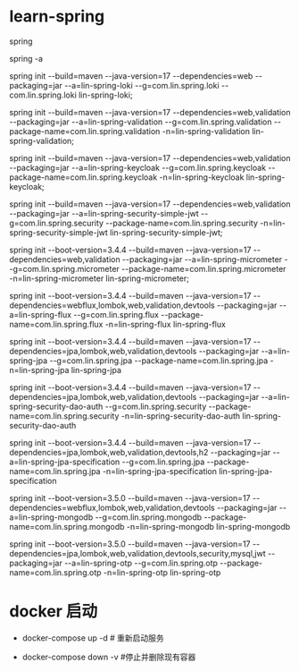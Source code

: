 # learn-spring
spring



spring -a





spring init --build=maven --java-version=17 --dependencies=web --packaging=jar --a=lin-spring-loki --g=com.lin.spring.loki --com.lin.spring.loki lin-spring-loki;

spring init --build=maven --java-version=17 --dependencies=web,validation --packaging=jar --a=lin-spring-validation --g=com.lin.spring.validation --package-name=com.lin.spring.validation
-n=lin-spring-validation lin-spring-validation;


spring init --build=maven --java-version=17 --dependencies=web,validation --packaging=jar --a=lin-spring-keycloak --g=com.lin.spring.keycloak --package-name=com.lin.spring.keycloak  -n=lin-spring-keycloak lin-spring-keycloak;


spring init --build=maven --java-version=17 --dependencies=web,validation --packaging=jar --a=lin-spring-security-simple-jwt --g=com.lin.spring.security --package-name=com.lin.spring.security  -n=lin-spring-security-simple-jwt lin-spring-security-simple-jwt;


spring init --boot-version=3.4.4 --build=maven --java-version=17 --dependencies=web,validation --packaging=jar --a=lin-spring-micrometer --g=com.lin.spring.micrometer --package-name=com.lin.spring.micrometer  -n=lin-spring-micrometer lin-spring-micrometer;


spring init --boot-version=3.4.4 --build=maven --java-version=17 --dependencies=webflux,lombok,web,validation,devtools --packaging=jar --a=lin-spring-flux --g=com.lin.spring.flux --package-name=com.lin.spring.flux  -n=lin-spring-flux lin-spring-flux

spring init --boot-version=3.4.4 --build=maven --java-version=17 --dependencies=jpa,lombok,web,validation,devtools --packaging=jar --a=lin-spring-jpa --g=com.lin.spring.jpa --package-name=com.lin.spring.jpa  -n=lin-spring-jpa lin-spring-jpa

spring init --boot-version=3.4.4 --build=maven --java-version=17 --dependencies=jpa,lombok,web,validation,devtools --packaging=jar --a=lin-spring-security-dao-auth --g=com.lin.spring.security --package-name=com.lin.spring.security -n=lin-spring-security-dao-auth lin-spring-security-dao-auth


spring init --boot-version=3.4.4 --build=maven --java-version=17 --dependencies=jpa,lombok,web,validation,devtools,h2 --packaging=jar --a=lin-spring-jpa-specification --g=com.lin.spring.jpa --package-name=com.lin.spring.jpa -n=lin-spring-jpa-specification lin-spring-jpa-specification

spring init --boot-version=3.5.0 --build=maven --java-version=17 --dependencies=webflux,lombok,web,validation,devtools  --packaging=jar --a=lin-spring-mongodb --g=com.lin.spring.mongodb --package-name=com.lin.spring.mongodb -n=lin-spring-mongodb lin-spring-mongodb


spring init --boot-version=3.5.0 --build=maven --java-version=17 --dependencies=jpa,lombok,web,validation,devtools,security,mysql,jwt  --packaging=jar --a=lin-spring-otp --g=com.lin.spring.otp --package-name=com.lin.spring.otp -n=lin-spring-otp lin-spring-otp

# docker 启动
- docker-compose up -d  # 重新启动服务

- docker-compose down -v  #停止并删除现有容器
